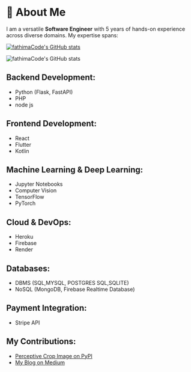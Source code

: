 # 👋 About Me

I am a versatile **Software Engineer** with 5 years of hands-on experience across diverse domains. My expertise spans:

[![fathimaCode's GitHub stats](https://github-readme-stats.vercel.app/api?username=fathimaCode)](https://github.com/fathimaCode/github-readme-stats)

![fathimaCode's GitHub stats](https://github-readme-stats.vercel.app/api?username=fathimaCode&show_icons=true)


## **Backend Development:**
- Python (Flask, FastAPI)
- PHP
- node js


## **Frontend Development:**
- React
- Flutter
- Kotlin

## **Machine Learning & Deep Learning:**
- Jupyter Notebooks
- Computer Vision 
- TensorFlow
- PyTorch

## **Cloud & DevOps:**
- Heroku
- Firebase
- Render
  
## **Databases:**
- DBMS (SQL,MYSQL, POSTGRES SQL,SQLITE)
- NoSQL (MongoDB, Firebase Realtime Database)

## **Payment Integration:**
- Stripe API


## **My Contributions:**
- [Perceptive Crop Image on PyPI](https://pypi.org/project/perceptive-crop-image/2.0.0/)
- [My Blog on Medium](https://medium.com/@fathima.offical.msg/)

